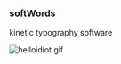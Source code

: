 ### softWords

kinetic typography software

![helloidiot gif](https://github.com/helloidiot/softWords/blob/master/gif/helloidiot_02.gif)
